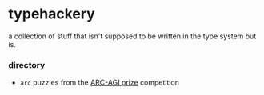 # typehackery

a collection of stuff that isn't supposed to be written in the type system but is.

### directory

-   `arc` puzzles from the [ARC-AGI prize](https://arcprize.org/) competition
